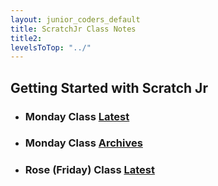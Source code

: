 ```yaml
---
layout: junior_coders_default
title: ScratchJr Class Notes 
title2: 
levelsToTop: "../"
---
```


## Getting Started with Scratch Jr

* ### Monday Class [Latest](./a_mon0500pm.html)
* ### Monday Class [Archives](./a_mon0500pm-Archives.html)

* ### Rose (Friday) Class [Latest](./RoseClassNotes.html)


